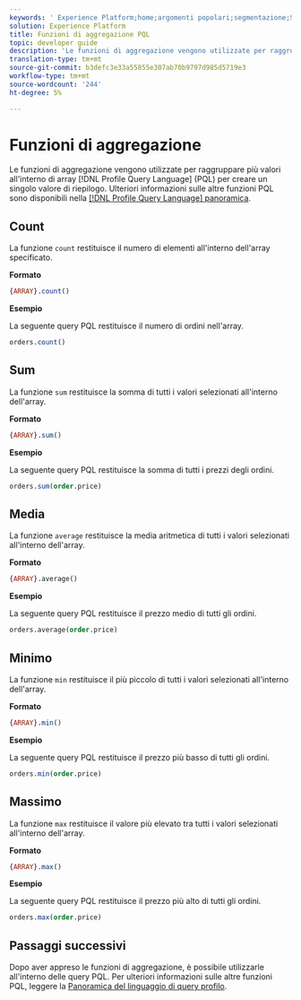 ```yaml
---
keywords: ' Experience Platform;home;argomenti popolari;segmentazione;Segmentazione;Segmentation Service;pql;PQL;Profile Query Language;funzioni di aggregazione;aggregazione;'
solution: Experience Platform
title: Funzioni di aggregazione PQL
topic: developer guide
description: 'Le funzioni di aggregazione vengono utilizzate per raggruppare più valori all''interno degli array PQL (Profile Query Language) per creare un singolo valore di riepilogo. '
translation-type: tm+mt
source-git-commit: b3defc3e33a55855e307ab70b9797d985d5719e3
workflow-type: tm+mt
source-wordcount: '244'
ht-degree: 5%

---
```



# Funzioni di aggregazione

Le funzioni di aggregazione vengono utilizzate per raggruppare più valori all&#39;interno di array [!DNL Profile Query Language] (PQL) per creare un singolo valore di riepilogo. Ulteriori informazioni sulle altre funzioni PQL sono disponibili nella [[!DNL Profile Query Language] panoramica](./overview.md).

## Count

La funzione `count` restituisce il numero di elementi all&#39;interno dell&#39;array specificato.

**Formato**

```sql
{ARRAY}.count()
```

**Esempio**

La seguente query PQL restituisce il numero di ordini nell&#39;array.

```sql
orders.count()
```

## Sum

La funzione `sum` restituisce la somma di tutti i valori selezionati all&#39;interno dell&#39;array.

**Formato**

```sql
{ARRAY}.sum()
```

**Esempio**

La seguente query PQL restituisce la somma di tutti i prezzi degli ordini.

```sql
orders.sum(order.price)
```

## Media

La funzione `average` restituisce la media aritmetica di tutti i valori selezionati all&#39;interno dell&#39;array.

**Formato**

```sql
{ARRAY}.average()
```

**Esempio**

La seguente query PQL restituisce il prezzo medio di tutti gli ordini.

```sql
orders.average(order.price)
```

## Minimo

La funzione `min` restituisce il più piccolo di tutti i valori selezionati all&#39;interno dell&#39;array.

**Formato**

```sql
{ARRAY}.min()
```

**Esempio**

La seguente query PQL restituisce il prezzo più basso di tutti gli ordini.

```sql
orders.min(order.price)
```

## Massimo

La funzione `max` restituisce il valore più elevato tra tutti i valori selezionati all&#39;interno dell&#39;array.

**Formato**

```sql
{ARRAY}.max()
```

**Esempio**

La seguente query PQL restituisce il prezzo più alto di tutti gli ordini.

```sql
orders.max(order.price)
```

## Passaggi successivi

Dopo aver appreso le funzioni di aggregazione, è possibile utilizzarle all&#39;interno delle query PQL. Per ulteriori informazioni sulle altre funzioni PQL, leggere la [Panoramica del linguaggio di query profilo](./overview.md).
